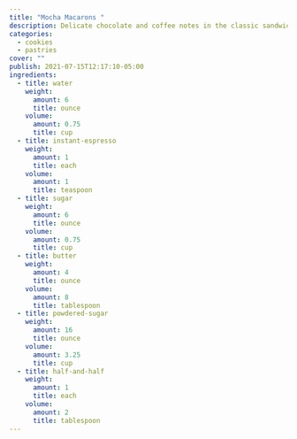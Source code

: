 ```yaml
---
title: "Mocha Macarons "
description: Delicate chocolate and coffee notes in the classic sandwich cookie
categories:
  - cookies
  - pastries
cover: ""
publish: 2021-07-15T12:17:10-05:00
ingredients:
  - title: water
    weight:
      amount: 6
      title: ounce
    volume:
      amount: 0.75
      title: cup
  - title: instant-espresso
    weight:
      amount: 1
      title: each
    volume:
      amount: 1
      title: teaspoon
  - title: sugar
    weight:
      amount: 6
      title: ounce
    volume:
      amount: 0.75
      title: cup
  - title: butter
    weight:
      amount: 4
      title: ounce
    volume:
      amount: 8
      title: tablespoon
  - title: powdered-sugar
    weight:
      amount: 16
      title: ounce
    volume:
      amount: 3.25
      title: cup
  - title: half-and-half
    weight:
      amount: 1
      title: each
    volume:
      amount: 2
      title: tablespoon
---
```

